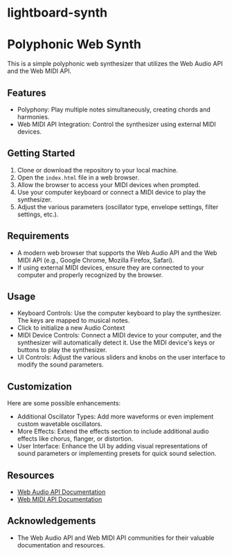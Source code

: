 # lightboard-synth

# Polyphonic Web Synth

This is a simple polyphonic web synthesizer that utilizes the Web Audio API and the Web MIDI API.

## Features

- Polyphony: Play multiple notes simultaneously, creating chords and harmonies.
- Web MIDI API Integration: Control the synthesizer using external MIDI devices.

## Getting Started

1. Clone or download the repository to your local machine.
2. Open the `index.html` file in a web browser.
3. Allow the browser to access your MIDI devices when prompted.
4. Use your computer keyboard or connect a MIDI device to play the synthesizer.
5. Adjust the various parameters (oscillator type, envelope settings, filter settings, etc.).

## Requirements

- A modern web browser that supports the Web Audio API and the Web MIDI API (e.g., Google Chrome, Mozilla Firefox, Safari).
- If using external MIDI devices, ensure they are connected to your computer and properly recognized by the browser.

## Usage

- Keyboard Controls: Use the computer keyboard to play the synthesizer. The keys are mapped to musical notes.
- Click to initialize a new Audio Context
- MIDI Device Controls: Connect a MIDI device to your computer, and the synthesizer will automatically detect it. Use the MIDI device's keys or buttons to play the synthesizer.
- UI Controls: Adjust the various sliders and knobs on the user interface to modify the sound parameters.

## Customization

Here are some possible enhancements:

- Additional Oscillator Types: Add more waveforms or even implement custom wavetable oscillators.
- More Effects: Extend the effects section to include additional audio effects like chorus, flanger, or distortion.
- User Interface: Enhance the UI by adding visual representations of sound parameters or implementing presets for quick sound selection.

## Resources

- [Web Audio API Documentation](https://developer.mozilla.org/en-US/docs/Web/API/Web_Audio_API)
- [Web MIDI API Documentation](https://developer.mozilla.org/en-US/docs/Web/API/MIDI_API)

## Acknowledgements

- The Web Audio API and Web MIDI API communities for their valuable documentation and resources.

